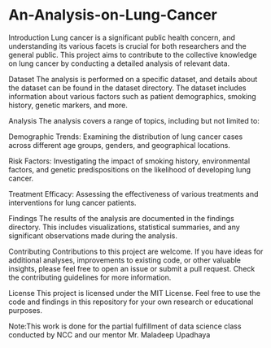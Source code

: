 # An-Analysis-on-Lung-Cancer


Introduction
Lung cancer is a significant public health concern, and understanding its various facets is crucial for both researchers and the general public. This project aims to contribute to the collective knowledge on lung cancer by conducting a detailed analysis of relevant data.

Dataset
The analysis is performed on a specific dataset, and details about the dataset can be found in the dataset directory. The dataset includes information about various factors such as patient demographics, smoking history, genetic markers, and more.

Analysis
The analysis covers a range of topics, including but not limited to:

Demographic Trends: Examining the distribution of lung cancer cases across different age groups, genders, and geographical locations.

Risk Factors: Investigating the impact of smoking history, environmental factors, and genetic predispositions on the likelihood of developing lung cancer.

Treatment Efficacy: Assessing the effectiveness of various treatments and interventions for lung cancer patients.

Findings
The results of the analysis are documented in the findings directory. This includes visualizations, statistical summaries, and any significant observations made during the analysis.

Contributing
Contributions to this project are welcome. If you have ideas for additional analyses, improvements to existing code, or other valuable insights, please feel free to open an issue or submit a pull request. Check the contributing guidelines for more information.

License
This project is licensed under the MIT License. Feel free to use the code and findings in this repository for your own research or educational purposes.

Note:This work is done for the partial fulfillment of data science class conducted by NCC and our mentor Mr. Maladeep Upadhaya
